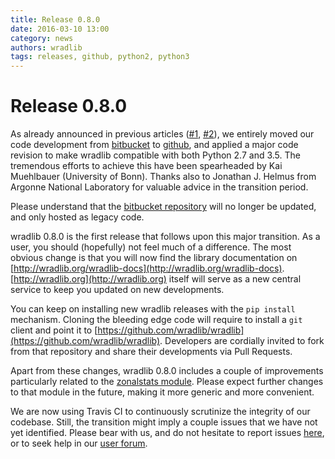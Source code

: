 ```yaml
---
title: Release 0.8.0
date: 2016-03-10 13:00
category: news
authors: wradlib
tags: releases, github, python2, python3
---
```


# Release 0.8.0

As already announced in previous articles ([#1](http://wradlib.org/2016/02/wradlib-at-github/), 
[#2](http://wradlib.org/2016/02/wradlib-python3-compatibility/)), we entirely moved our code development 
from [bitbucket](https://bitbucket.org/wradlib/wradlib) to [github](https://github.com/wradlib), 
and applied a major code revision to make wradlib compatible with both Python 2.7 and 3.5. The tremendous 
efforts to achieve this have been spearheaded by Kai Muehlbauer (University of Bonn). Thanks also to Jonathan J. Helmus from Argonne National Laboratory for valuable advice in the transition period. 

Please understand that the [bitbucket repository](https://bitbucket.org/wradlib/wradlib) will no longer be updated, and only hosted as legacy code.

wradlib 0.8.0 is the first release that follows upon this major transition. As a user, you should (hopefully) not feel much of a difference. The most obvious change is that you will now find the library documentation on [http://wradlib.org/wradlib-docs](http://wradlib.org/wradlib-docs). 
[http://wradlib.org](http://wradlib.org) itself will serve as a new central service to keep you updated on new developments. 

You can keep on installing new wradlib releases with the `pip install` mechanism. Cloning the bleeding edge code will require to install a `git` client and point it to [https://github.com/wradlib/wradlib](https://github.com/wradlib/wradlib). Developers are cordially invited to fork from that repository and share their developments via Pull Requests.

Apart from these changes, wradlib 0.8.0 includes a couple of improvements particularly related to the 
[zonalstats module](http://docs.wradlib.org/en/latest/zonalstats.html). Please expect further changes to that module in the future, making it more generic and more convenient.

We are now using Travis CI to continuously scrutinize the integrity of our codebase. Still, the transition might imply a 
couple issues that we have not yet identified. Please bear with us, and do not hesitate to report issues [here](https://github.com/wradlib/wradlib/issues),
or to seek help in our [user forum](https://groups.google.com/forum/?fromgroups#!forum/wradlib-users).   
